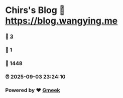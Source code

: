 # Chirs's Blog :link: https://blog.wangying.me 
### :page_facing_up: [3](https://blog.wangying.me/tag.html) 
### :speech_balloon: 1 
### :hibiscus: 1448 
### :alarm_clock: 2025-09-03 23:24:10 
### Powered by :heart: [Gmeek](https://github.com/Meekdai/Gmeek)
